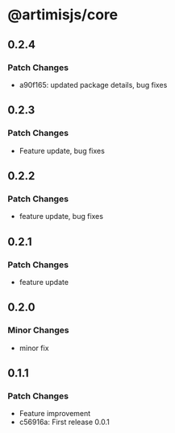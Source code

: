# @artimisjs/core

## 0.2.4

### Patch Changes

- a90f165: updated package details, bug fixes

## 0.2.3

### Patch Changes

- Feature update, bug fixes

## 0.2.2

### Patch Changes

- feature update, bug fixes

## 0.2.1

### Patch Changes

- feature update

## 0.2.0

### Minor Changes

- minor fix

## 0.1.1

### Patch Changes

- Feature improvement
- c56916a: First release 0.0.1
